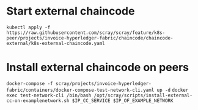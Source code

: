 # Start external chaincode 
```kubectl apply -f https://raw.githubusercontent.com/scray/scray/feature/k8s-peer/projects/invoice-hyperledger-fabric/chaincode/chaincode-external/k8s-external-chaincode.yaml```

# Install external chaincode on peers 
```docker-compose -f scray/projects/invoice-hyperledger-fabric/containers/docker-compose-test-network-cli.yaml up -d```
```docker exec test-network-cli /bin/bash /opt/scray/scripts/install-external-cc-on-examplenetwork.sh $IP_CC_SERVICE $IP_OF_EXAMPLE_NETWORK```
